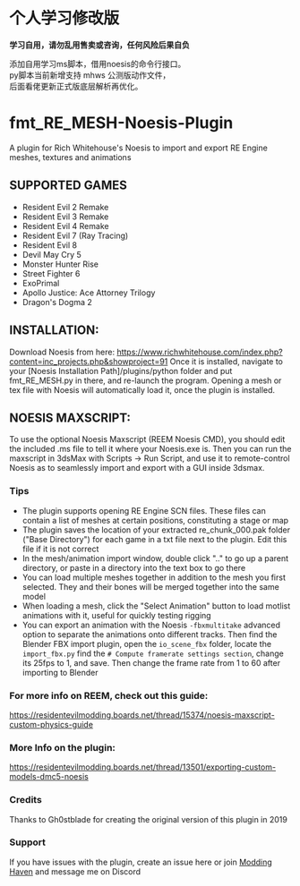 # 个人学习修改版
**学习自用，请勿乱用售卖或咨询，任何风险后果自负**

添加自用学习ms脚本，借用noesis的命令行接口。  
py脚本当前新增支持 mhws 公测版动作文件，  
后面看佬更新正式版底层解析再优化。

# fmt_RE_MESH-Noesis-Plugin
A plugin for Rich Whitehouse's Noesis to import and export RE Engine meshes, textures and animations

## SUPPORTED GAMES
- Resident Evil 2 Remake
- Resident Evil 3 Remake
- Resident Evil 4 Remake
- Resident Evil 7 (Ray Tracing)
- Resident Evil 8
- Devil May Cry 5
- Monster Hunter Rise
- Street Fighter 6
- ExoPrimal
- Apollo Justice: Ace Attorney Trilogy
- Dragon's Dogma 2


## INSTALLATION:
Download Noesis from here: https://www.richwhitehouse.com/index.php?content=inc_projects.php&showproject=91
Once it is installed, navigate to your [Noesis Installation Path]/plugins/python folder and put fmt_RE_MESH.py in there, and re-launch the program.
Opening a mesh or tex file with Noesis will automatically load it, once the plugin is installed. 


## NOESIS MAXSCRIPT:
To use the optional Noesis Maxscript (REEM Noesis CMD), you should edit the included .ms file to tell it where your Noesis.exe is. 
Then you can run the maxscript in 3dsMax with Scripts -> Run Script, and use it to remote-control Noesis as to seamlessly import and export with a GUI inside 3dsmax.


### Tips
- The plugin supports opening RE Engine SCN files. These files can contain a list of meshes at certain positions, constituting a stage or map
- The plugin saves the location of your extracted re_chunk_000.pak folder ("Base Directory") for each game in a txt file next to the plugin. Edit this file if it is not correct
- In the mesh/animation import window, double click ".." to go up a parent directory, or paste in a directory into the text box to go there
- You can load multiple meshes together in addition to the mesh you first selected. They and their bones will be merged together into the same model
- When loading a mesh, click the "Select Animation" button to load motlist animations with it, useful for quickly testing rigging
- You can export an animation with the Noesis `-fbxmultitake` advanced option to separate the animations onto different tracks. Then find the Blender FBX import plugin, open the `io_scene_fbx` folder, locate the `import_fbx.py` find the `# Compute framerate settings section`, change its 25fps to 1, and save. Then change the frame rate from 1 to 60 after importing to Blender

### For more info on REEM, check out this guide:
https://residentevilmodding.boards.net/thread/15374/noesis-maxscript-custom-physics-guide


### More Info on the plugin:
https://residentevilmodding.boards.net/thread/13501/exporting-custom-models-dmc5-noesis


### Credits
Thanks to Gh0stblade for creating the original version of this plugin in 2019


### Support
If you have issues with the plugin, create an issue here or join [Modding Haven](https://discord.gg/acCRqRyUB2) and message me on Discord
